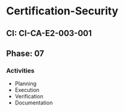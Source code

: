 # Certification-Security

## CI: CI-CA-E2-003-001
## Phase: 07

### Activities
- Planning
- Execution
- Verification
- Documentation
